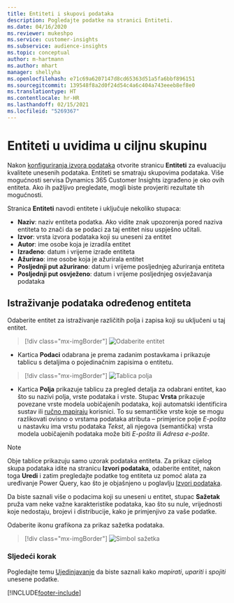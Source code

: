 ```yaml
---
title: Entiteti i skupovi podataka
description: Pogledajte podatke na stranici Entiteti.
ms.date: 04/16/2020
ms.reviewer: mukeshpo
ms.service: customer-insights
ms.subservice: audience-insights
ms.topic: conceptual
author: m-hartmann
ms.author: mhart
manager: shellyha
ms.openlocfilehash: e71c69a6207147d8cd65363d51a5fa6bbf896151
ms.sourcegitcommit: 139548f8a2d0f24d54c4a6c404a743eeeb8ef8e0
ms.translationtype: HT
ms.contentlocale: hr-HR
ms.lasthandoff: 02/15/2021
ms.locfileid: "5269367"
---
```

# <a name="entities-in-audience-insights"></a>Entiteti u uvidima u ciljnu skupinu

Nakon [konfiguriranja izvora podataka](data-sources.md) otvorite stranicu **Entiteti** za evaluaciju kvalitete unesenih podataka. Entiteti se smatraju skupovima podataka. Više mogućnosti servisa Dynamics 365 Customer Insights izgrađeno je oko ovih entiteta. Ako ih pažljivo pregledate, mogli biste provjeriti rezultate tih mogućnosti.

Stranica **Entiteti** navodi entitete i uključuje nekoliko stupaca:

- **Naziv**: naziv entiteta podatka. Ako vidite znak upozorenja pored naziva entiteta to znači da se podaci za taj entitet nisu uspješno učitali.
- **Izvor**: vrsta izvora podataka koji su uneseni za entitet
- **Autor**: ime osobe koja je izradila entitet
- **Izrađeno**: datum i vrijeme izrade entiteta
- **Ažurirao**: ime osobe koja je ažurirala entitet
- **Posljednji put ažurirano**: datum i vrijeme posljednjeg ažuriranja entiteta
- **Posljednji put osvježeno**: datum i vrijeme posljednjeg osvježavanja podataka

## <a name="exploring-a-specific-entitys-data"></a>Istraživanje podataka određenog entiteta

Odaberite entitet za istraživanje različitih polja i zapisa koji su uključeni u taj entitet.

> [!div class="mx-imgBorder"]
> ![Odaberite entitet](media/data-manager-entities-data.png "Odaberite entitet")

- Kartica **Podaci** odabrana je prema zadanim postavkama i prikazuje tablicu s detaljima o pojedinačnim zapisima o entitetu.

> [!div class="mx-imgBorder"]
> ![Tablica polja](media/data-manager-entities-fields.PNG "Tablica polja")

- Kartica **Polja** prikazuje tablicu za pregled detalja za odabrani entitet, kao što su nazivi polja, vrste podataka i vrste. Stupac **Vrsta** prikazuje povezane vrste modela uobičajenih podataka, koji automatski identificira sustav ili [ručno mapiraju](map-entities.md) korisnici. To su semantičke vrste koje se mogu razlikovati ovisno o vrstama podataka atributa – primjerice polje *E-pošta* u nastavku ima vrstu podataka *Tekst*, ali njegova (semantička) vrsta modela uobičajenih podataka može biti *E-pošta* ili *Adresa e-pošte*.

> [!NOTE]
> Obje tablice prikazuju samo uzorak podataka entiteta. Za prikaz cijelog skupa podataka idite na stranicu **Izvori podataka**, odaberite entitet, nakon toga **Uredi** i zatim pregledajte podatke tog entiteta uz pomoć alata za uređivanje Power Query, kao što je objašnjeno u poglavlju [Izvori podataka](data-sources.md).

Da biste saznali više o podacima koji su uneseni u entitet, stupac **Sažetak** pruža vam neke važne karakteristike podataka, kao što su nule, vrijednosti koje nedostaju, brojevi i distribucije, kako je primjenjivo za vaše podatke.

Odaberite ikonu grafikona za prikaz sažetka podataka.

> [!div class="mx-imgBorder"]
> ![Simbol sažetka](media/data-manager-entities-summary.png "Tablica sažetka podataka")

### <a name="next-step"></a>Sljedeći korak

Pogledajte temu [Ujedinjavanje](data-unification.md) da biste saznali kako *mapirati*, *upariti* i *spojiti* unesene podatke.


[!INCLUDE[footer-include](../includes/footer-banner.md)]
